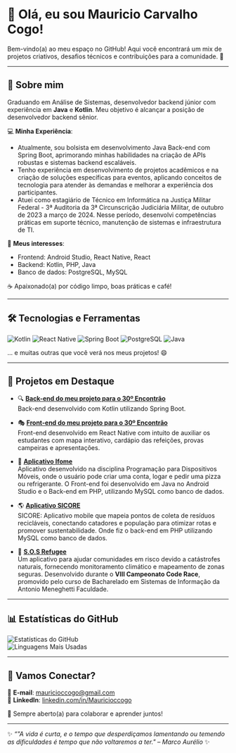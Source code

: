 # 👋 Olá, eu sou Mauricio Carvalho Cogo!

Bem-vindo(a) ao meu espaço no GitHub! Aqui você encontrará um mix de projetos criativos, desafios técnicos e contribuições para a comunidade. 🚀

---

## 🚀 Sobre mim
Graduando em Análise de Sistemas, desenvolvedor backend júnior com experiência em **Java** e **Kotlin**. Meu objetivo é alcançar a posição de desenvolvedor backend sênior.

💻 **Minha Experiência**:
- Atualmente, sou bolsista em desenvolvimento Java Back-end com Spring Boot, aprimorando minhas habilidades na criação de APIs robustas e sistemas backend escaláveis.
- Tenho experiência em desenvolvimento de projetos acadêmicos e na criação de soluções específicas para eventos, aplicando conceitos de tecnologia para atender às demandas e melhorar a experiência dos participantes.
- Atuei como estagiário de Técnico em Informática na Justiça Militar Federal - 3ª Auditoria da 3ª Circunscrição Judiciária Militar, de outubro de 2023 a março de 2024. Nesse período, desenvolvi competências práticas em suporte técnico, manutenção de sistemas e infraestrutura de TI.

🎨 **Meus interesses**: 
- Frontend: Android Studio, React Native, React  
- Backend: Kotlin, PHP, Java  
- Banco de dados: PostgreSQL, MySQL  

☕ Apaixonado(a) por código limpo, boas práticas e café!

---

## 🛠️ Tecnologias e Ferramentas

![Kotlin](https://img.shields.io/badge/Kotlin-0095D5?style=for-the-badge&logo=kotlin&logoColor=white)
![React Native](https://img.shields.io/badge/React-61DAFB?style=for-the-badge&logo=react&logoColor=black)
![Spring Boot](https://img.shields.io/badge/Spring_Boot-6DB33F?style=for-the-badge&logo=spring-boot&logoColor=white)
![PostgreSQL](https://img.shields.io/badge/PostgreSQL-4169E1?style=for-the-badge&logo=postgresql&logoColor=white)
![Java](https://img.shields.io/badge/Java-F7DF1E?style=for-the-badge&logo=java&logoColor=white)

... e muitas outras que você verá nos meus projetos! 😄

---

## 🌟 Projetos em Destaque

- 🔍 **[Back-end do meu projeto para o 30º Encontrão](https://github.com/MauricioCogo/encontrao-api)**  
  Back-end desenvolvido com Kotlin utilizando Spring Boot.

- 🎭 **[Front-end do meu projeto para o 30º Encontrão](https://github.com/MauricioCogo/encontrao-forntend-reactnative)**  
  Front-end desenvolvido em React Native com intuito de auxiliar os estudantes com mapa interativo, cardápio das refeições, provas campeiras e apresentações.

- 🍴 **[Aplicativo Ifome](https://github.com/MauricioCogo/ifome)**  
  Aplicativo desenvolvido na disciplina Programação para Dispositivos Móveis, onde o usuário pode criar uma conta, logar e pedir uma pizza ou refrigerante. O Front-end foi desenvolvido em Java no Android Studio e o Back-end em PHP, utilizando MySQL como banco de dados.

- 🌎 **[Aplicativo SICORE](https://github.com/rafaelTischler/project_SICORE)**  
  SICORE: Aplicativo mobile que mapeia pontos de coleta de resíduos recicláveis, conectando catadores e população para otimizar rotas e promover sustentabilidade. Onde fiz o back-end em PHP utilizando MySQL como banco de dados.
  
- 🚨 **[S.O.S Refugee](https://github.com/MauricioCogo/SOS-Refugee)**  
  Um aplicativo para ajudar comunidades em risco devido a catástrofes naturais, fornecendo monitoramento climático e mapeamento de zonas seguras. Desenvolvido durante o **VIII Campeonato Code Race**, promovido pelo curso de Bacharelado em Sistemas de Informação da Antonio Meneghetti Faculdade.

---

## 📊 Estatísticas do GitHub

![Estatísticas do GitHub](https://github-readme-stats.vercel.app/api?username=MauricioCogo&show_icons=true&theme=radical&count_private=true)  
![Linguagens Mais Usadas](https://github-readme-stats.vercel.app/api/top-langs/?username=MauricioCogo&layout=compact&theme=radical)

---

## 🤝 Vamos Conectar?

📧 **E-mail**: [mauricioccogo@gmail.com](mailto:mauricioccogo@gmail.com)  
🔗 **LinkedIn**: [linkedin.com/in/Mauricioccogo](https://www.linkedin.com/in/mauricioccogo/)  

💬 Sempre aberto(a) para colaborar e aprender juntos!

---

✨ _“"A vida é curta, e o tempo que desperdiçamos lamentando ou temendo as dificuldades é tempo que não voltaremos a ter." – Marco Aurélio_ ✨
